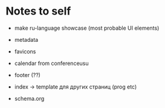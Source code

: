 # Notes to self

- make ru-language showcase (most probable UI elements)

- metadata
- favicons

- calendar from conferenceusu
- footer (??)
- index -> template для других страниц (prog etc)
- schema.org